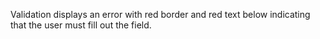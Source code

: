 Validation displays an error with red border and red text below indicating that the user must fill out the field.
